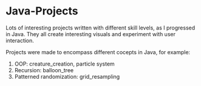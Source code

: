 # Java-Projects

Lots of interesting projects written with different skill levels, as I progressed in Java. They all create interesting visuals and experiment with user interaction.

Projects were made to encompass different cocepts in Java, for example:

1. OOP: creature_creation, particle system
2. Recursion: balloon_tree
3. Patterned randomization: grid_resampling
